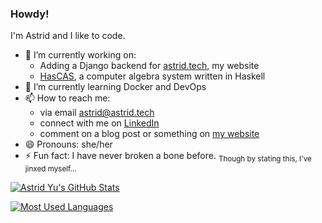 ### Howdy!

I'm Astrid and I like to code.

- 🔭 I’m currently working on:
  - Adding a Django backend for [astrid.tech](https://astrid.tech), my website
  - [HasCAS](https://github.com/plenglin/hascas), a computer algebra system written in Haskell
- 🌱 I’m currently learning Docker and DevOps
- 📫 How to reach me:
  - via email [astrid@astrid.tech](mailto:astrid@astrid.tech)
  - connect with me on [LinkedIn](https://linkedin.com/in/astrid-a-yu)
  - comment on a blog post or something on [my website](https://astrid.tech)
- 😄 Pronouns: she/her
- ⚡ Fun fact: I have never broken a bone before. <sub>Though by stating this, I've jinxed myself...</sub>

[![Astrid Yu's GitHub Stats](https://github-readme-stats.vercel.app/api?username=plenglin)](https://github.com/anuraghazra/github-readme-stats) 

[![Most Used Languages](https://github-readme-stats.vercel.app/api/top-langs/?username=plenglin&layout=compact&hide=html&langs_count=10)](https://github.com/anuraghazra/github-readme-stats)
